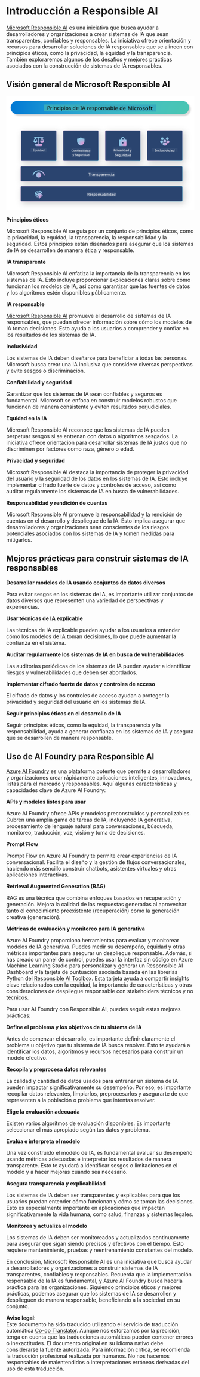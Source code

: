 <!--
CO_OP_TRANSLATOR_METADATA:
{
  "original_hash": "805b96b20152936d8f4c587d90d6e06e",
  "translation_date": "2025-07-16T22:46:49+00:00",
  "source_file": "md/01.Introduction/05/ResponsibleAI.md",
  "language_code": "es"
}
-->
# **Introducción a Responsible AI**

[Microsoft Responsible AI](https://www.microsoft.com/ai/responsible-ai?WT.mc_id=aiml-138114-kinfeylo) es una iniciativa que busca ayudar a desarrolladores y organizaciones a crear sistemas de IA que sean transparentes, confiables y responsables. La iniciativa ofrece orientación y recursos para desarrollar soluciones de IA responsables que se alineen con principios éticos, como la privacidad, la equidad y la transparencia. También exploraremos algunos de los desafíos y mejores prácticas asociados con la construcción de sistemas de IA responsables.

## Visión general de Microsoft Responsible AI

![RAIPrinciples](../../../../../translated_images/RAIPrinciples.bf9c9bc6ca160d336830630939a5130a22b3f9e1f633773562f83fed08a50520.es.png)

**Principios éticos**

Microsoft Responsible AI se guía por un conjunto de principios éticos, como la privacidad, la equidad, la transparencia, la responsabilidad y la seguridad. Estos principios están diseñados para asegurar que los sistemas de IA se desarrollen de manera ética y responsable.

**IA transparente**

Microsoft Responsible AI enfatiza la importancia de la transparencia en los sistemas de IA. Esto incluye proporcionar explicaciones claras sobre cómo funcionan los modelos de IA, así como garantizar que las fuentes de datos y los algoritmos estén disponibles públicamente.

**IA responsable**

[Microsoft Responsible AI](https://www.microsoft.com/ai/responsible-ai?WT.mc_id=aiml-138114-kinfeylo) promueve el desarrollo de sistemas de IA responsables, que puedan ofrecer información sobre cómo los modelos de IA toman decisiones. Esto ayuda a los usuarios a comprender y confiar en los resultados de los sistemas de IA.

**Inclusividad**

Los sistemas de IA deben diseñarse para beneficiar a todas las personas. Microsoft busca crear una IA inclusiva que considere diversas perspectivas y evite sesgos o discriminación.

**Confiabilidad y seguridad**

Garantizar que los sistemas de IA sean confiables y seguros es fundamental. Microsoft se enfoca en construir modelos robustos que funcionen de manera consistente y eviten resultados perjudiciales.

**Equidad en la IA**

Microsoft Responsible AI reconoce que los sistemas de IA pueden perpetuar sesgos si se entrenan con datos o algoritmos sesgados. La iniciativa ofrece orientación para desarrollar sistemas de IA justos que no discriminen por factores como raza, género o edad.

**Privacidad y seguridad**

Microsoft Responsible AI destaca la importancia de proteger la privacidad del usuario y la seguridad de los datos en los sistemas de IA. Esto incluye implementar cifrado fuerte de datos y controles de acceso, así como auditar regularmente los sistemas de IA en busca de vulnerabilidades.

**Responsabilidad y rendición de cuentas**

Microsoft Responsible AI promueve la responsabilidad y la rendición de cuentas en el desarrollo y despliegue de la IA. Esto implica asegurar que desarrolladores y organizaciones sean conscientes de los riesgos potenciales asociados con los sistemas de IA y tomen medidas para mitigarlos.

## Mejores prácticas para construir sistemas de IA responsables

**Desarrollar modelos de IA usando conjuntos de datos diversos**

Para evitar sesgos en los sistemas de IA, es importante utilizar conjuntos de datos diversos que representen una variedad de perspectivas y experiencias.

**Usar técnicas de IA explicable**

Las técnicas de IA explicable pueden ayudar a los usuarios a entender cómo los modelos de IA toman decisiones, lo que puede aumentar la confianza en el sistema.

**Auditar regularmente los sistemas de IA en busca de vulnerabilidades**

Las auditorías periódicas de los sistemas de IA pueden ayudar a identificar riesgos y vulnerabilidades que deben ser abordados.

**Implementar cifrado fuerte de datos y controles de acceso**

El cifrado de datos y los controles de acceso ayudan a proteger la privacidad y seguridad del usuario en los sistemas de IA.

**Seguir principios éticos en el desarrollo de IA**

Seguir principios éticos, como la equidad, la transparencia y la responsabilidad, ayuda a generar confianza en los sistemas de IA y asegura que se desarrollen de manera responsable.

## Uso de AI Foundry para Responsible AI

[Azure AI Foundry](https://ai.azure.com?WT.mc_id=aiml-138114-kinfeylo) es una plataforma potente que permite a desarrolladores y organizaciones crear rápidamente aplicaciones inteligentes, innovadoras, listas para el mercado y responsables. Aquí algunas características y capacidades clave de Azure AI Foundry:

**APIs y modelos listos para usar**

Azure AI Foundry ofrece APIs y modelos preconstruidos y personalizables. Cubren una amplia gama de tareas de IA, incluyendo IA generativa, procesamiento de lenguaje natural para conversaciones, búsqueda, monitoreo, traducción, voz, visión y toma de decisiones.

**Prompt Flow**

Prompt Flow en Azure AI Foundry te permite crear experiencias de IA conversacional. Facilita el diseño y la gestión de flujos conversacionales, haciendo más sencillo construir chatbots, asistentes virtuales y otras aplicaciones interactivas.

**Retrieval Augmented Generation (RAG)**

RAG es una técnica que combina enfoques basados en recuperación y generación. Mejora la calidad de las respuestas generadas al aprovechar tanto el conocimiento preexistente (recuperación) como la generación creativa (generación).

**Métricas de evaluación y monitoreo para IA generativa**

Azure AI Foundry proporciona herramientas para evaluar y monitorear modelos de IA generativa. Puedes medir su desempeño, equidad y otras métricas importantes para asegurar un despliegue responsable. Además, si has creado un panel de control, puedes usar la interfaz sin código en Azure Machine Learning Studio para personalizar y generar un Responsible AI Dashboard y la tarjeta de puntuación asociada basada en las librerías Python del [Responsible AI Toolbox](https://responsibleaitoolbox.ai/?WT.mc_id=aiml-138114-kinfeylo). Esta tarjeta ayuda a compartir insights clave relacionados con la equidad, la importancia de características y otras consideraciones de despliegue responsable con stakeholders técnicos y no técnicos.

Para usar AI Foundry con Responsible AI, puedes seguir estas mejores prácticas:

**Define el problema y los objetivos de tu sistema de IA**

Antes de comenzar el desarrollo, es importante definir claramente el problema u objetivo que tu sistema de IA busca resolver. Esto te ayudará a identificar los datos, algoritmos y recursos necesarios para construir un modelo efectivo.

**Recopila y preprocesa datos relevantes**

La calidad y cantidad de datos usados para entrenar un sistema de IA pueden impactar significativamente su desempeño. Por eso, es importante recopilar datos relevantes, limpiarlos, preprocesarlos y asegurarte de que representen a la población o problema que intentas resolver.

**Elige la evaluación adecuada**

Existen varios algoritmos de evaluación disponibles. Es importante seleccionar el más apropiado según tus datos y problema.

**Evalúa e interpreta el modelo**

Una vez construido el modelo de IA, es fundamental evaluar su desempeño usando métricas adecuadas e interpretar los resultados de manera transparente. Esto te ayudará a identificar sesgos o limitaciones en el modelo y a hacer mejoras cuando sea necesario.

**Asegura transparencia y explicabilidad**

Los sistemas de IA deben ser transparentes y explicables para que los usuarios puedan entender cómo funcionan y cómo se toman las decisiones. Esto es especialmente importante en aplicaciones que impactan significativamente la vida humana, como salud, finanzas y sistemas legales.

**Monitorea y actualiza el modelo**

Los sistemas de IA deben ser monitoreados y actualizados continuamente para asegurar que sigan siendo precisos y efectivos con el tiempo. Esto requiere mantenimiento, pruebas y reentrenamiento constantes del modelo.

En conclusión, Microsoft Responsible AI es una iniciativa que busca ayudar a desarrolladores y organizaciones a construir sistemas de IA transparentes, confiables y responsables. Recuerda que la implementación responsable de la IA es fundamental, y Azure AI Foundry busca hacerla práctica para las organizaciones. Siguiendo principios éticos y mejores prácticas, podemos asegurar que los sistemas de IA se desarrollen y desplieguen de manera responsable, beneficiando a la sociedad en su conjunto.

**Aviso legal**:  
Este documento ha sido traducido utilizando el servicio de traducción automática [Co-op Translator](https://github.com/Azure/co-op-translator). Aunque nos esforzamos por la precisión, tenga en cuenta que las traducciones automáticas pueden contener errores o inexactitudes. El documento original en su idioma nativo debe considerarse la fuente autorizada. Para información crítica, se recomienda la traducción profesional realizada por humanos. No nos hacemos responsables de malentendidos o interpretaciones erróneas derivadas del uso de esta traducción.